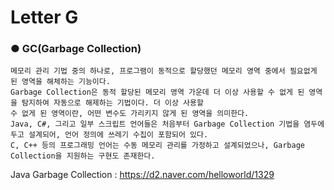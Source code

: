 Letter G
==========

### ● GC(Garbage Collection)
```
메모리 관리 기법 중의 하나로, 프로그램이 동적으로 할당했던 메모리 영역 중에서 필요없게 된 영역을 해체하는 기능이다.
Garbage Collection은 동적 할당된 메모리 영역 가운데 더 이상 사용할 수 없게 된 영역을 탐지하여 자동으로 해제하는 기법이다. 더 이상 사용할
수 없게 된 영역이란, 어떤 변수도 가리키지 않게 된 영역을 의미한다.
Java, C#, 그리고 일부 스크립트 언어들은 처음부터 Garbage Collection 기법을 염두에 두고 설계되어, 언어 정의에 쓰레기 수집이 포함되어 있다.
C, C++ 등의 프로그래밍 언어는 수동 메모리 관리를 가정하고 설계되었으나, Garbage Collection을 지원하는 구현도 존재한다.
```
Java Garbage Collection : https://d2.naver.com/helloworld/1329
